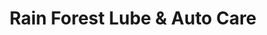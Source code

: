 ---
title: "Rain Forest Lube & Auto Care"
url: /cypress/rain-forest-lube-and-auto-care/
shop: car repair
---